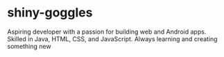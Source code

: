 # shiny-goggles
Aspiring developer with a passion for building web and Android apps. Skilled in Java, HTML, CSS, and JavaScript. Always learning and creating something new
